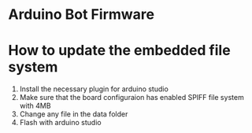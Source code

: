 # Arduino Bot Firmware

# How to update the embedded file system
1. Install the necessary plugin for arduino studio
2. Make sure that the board configuraion has enabled SPIFF file system with 4MB
3. Change any file in the data folder
4. Flash with arduino studio
